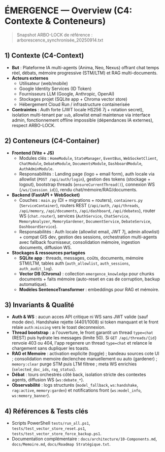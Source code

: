 # ÉMERGENCE — Overview (C4: Contexte & Conteneurs)

> Snapshot ARBO-LOCK de référence : arborescence_synchronisée_20250914.txt

## 1) Contexte (C4-Context)
- **But** : Plateforme IA multi-agents (Anima, Neo, Nexus) offrant chat temps réel, débats, mémoire progressive (STM/LTM) et RAG multi-documents.
- **Acteurs externes**
  - Utilisateur (web/mobile)
  - Google Identity Services (ID Token)
  - Fournisseurs LLM (Google, Anthropic, OpenAI)
  - Stockages projet (SQLite app + Chroma vector store)
  - Hébergement Cloud Run / infrastructure containerisée
- **Contraintes** : Auth forte (JWT locale HS256 7j + rotation secret), isolation multi-tenant par `sub`, allowlist email maintenue via interface admin, fonctionnement offline impossible (dépendances IA externes), respect ARBO-LOCK.

## 2) Conteneurs (C4-Container)
- **Frontend (Vite + JS)**
  - Modules clés : `HomeModule`, `StateManager`, `EventBus`, `WebSocketClient`, `ChatModule`, `DebateModule`, `DocumentsModule`, `DashboardModule`, `AuthAdminModule`.
  - Responsabilités : Landing page (logo + email form), auth locale via allowlist (`POST /api/auth/login`), gestion des tokens (stockage + logout), bootstrap threads (`ensureCurrentThread()`), connexion WS (`/ws/{session_id}`), rendu chat/mémoire/RAG/documents.
- **Backend (FastAPI + WebSocket)**
  - Couches : `main.py` (DI + migrations + routers), `containers.py` (`ServiceContainer`), routers REST (`/api/auth`, `/api/threads`, `/api/memory`, `/api/documents`, `/api/dashboard`, `/api/debates`), router WS (`chat.router`), services (`AuthService`, `ChatService`, `MemoryAnalyzer`, `MemoryGardener`, `DocumentService`, `DebateService`, `DashboardService`).
  - Responsabilités : Auth locale (allowlist email, JWT 7j, admin allowlist) + compat GIS dev, gestion des sessions, orchestration multi-agents avec fallback fournisseur, consolidation mémoire, ingestion documents, diffusion WS.
- **Stockages & ressources partagées**
  - **SQLite app** : threads, messages, coûts, documents, mémoire STM/LTM, tables auth (`auth_allowlist`, `auth_sessions`, `auth_audit_log`).
  - **Vector DB (Chroma)** : collection `emergence_knowledge` pour chunks documents + faits mémoire (auto-reset en cas de corruption, backup automatique).
  - **Modèles SentenceTransformer** : embeddings pour RAG et mémoire.

## 3) Invariants & Qualité
- **Auth & WS** : aucun acces API critique ni WS sans JWT valide (sauf mode dev). Handshake rejette (4401/1008) si token manquant et le front relaie `auth:missing` vers le toast deconnexion.
- **Thread bootstrap** : a l'ouverture, le front garantit un thread `type=chat` (REST) puis hydrate les messages (limite 50). Si `GET /api/threads/{id}` renvoie 403 ou 404, l'app regenere un thread `type=chat` et relance le chargement sans dupliquer les toasts.
- **RAG et Memoire** : activation explicite (toggle) ; bandeau sources cote UI ; consolidation memoire declenchee manuellement ou auto (gardener) ; `memory:clear` purge STM puis LTM filtree ; meta WS enrichies (`selected_doc_ids`, `rag_status`).
- **Débat** : tours orchestrés côté back, isolation stricte des contextes agents, diffusion WS (`ws:debate_*`).
- **Observabilité** : logs structurés (`model_fallback`, `ws:handshake`, `rag:active`, `memory:garden`) et notifications front (`ws:model_info`, `ws:memory_banner`).

## 4) Références & Tests clés
- Scripts PowerShell `tests/run_all.ps1`, `tests/test_vector_store_reset.ps1`, `tests/test_vector_store_force_backup.ps1`.
- Documentation complémentaire : `docs/architecture/10-Components.md`, `docs/Memoire.md`, `docs/Roadmap Stratégique.txt`.
